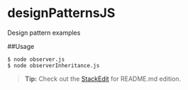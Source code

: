 # designPatternsJS
Design pattern examples

##Usage
```
$ node observer.js
$ node observerInheritance.js
```

> **Tip:** Check out the [StackEdit](#StackEdit) for README.md edition.
